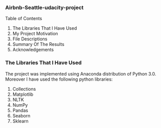 ### Airbnb-Seattle-udacity-project
Table of Contents
1. The Libraries That I Have Used
2. My Project Motivation
3. File Descriptions
4. Summary Of The Results
5. Acknowledgements

### The Libraries That I Have Used
The project was implemented using Anaconda distribution of Python 3.0. Moreover I have used the following python libraries:

1. Collections
2. Matplotlib
3. NLTK
4. NumPy
5. Pandas
6. Seaborn
7. Sklearn
